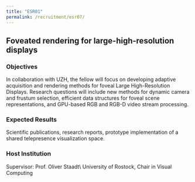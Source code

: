 ```yaml
---
title: "ESR01"
permalink: /recruitment/esr07/
---
```

## Foveated rendering for large-high-resolution displays

### Objectives

In collaboration with UZH, the fellow will focus on developing adaptive acquisition and rendering methods for foveal Large High-Resolution Displays. Research questions will include new methods for dynamic camera and frustum selection, efficient data structures for foveal scene representations, and GPU-based RGB and RGB-D video stream processing.

### Expected Results

Scientific publications, research reports, prototype implementation of a shared telepresence visualization space.

### Host Institution

Supervisor: Prof. Oliver Staadt\\
University of Rostock, Chair in Visual Computing